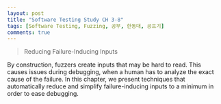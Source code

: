 ```yaml
---
layout: post
title: "Software Testing Study CH 3-8"
tags: [Software Testing, Fuzzing, 공부, 한동대, 공프기]
comments: true
---
```


> Reducing Failure-Inducing Inputs  

By construction, fuzzers create inputs that may be hard to read. This causes issues during debugging, when a human has to analyze the exact cause of the failure. In this chapter, we present techniques that automatically reduce and simplify failure-inducing inputs to a minimum in order to ease debugging.

